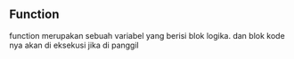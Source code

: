 Function
--------
function merupakan sebuah variabel yang berisi blok logika. dan blok kode nya akan di eksekusi jika di panggil